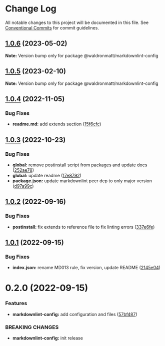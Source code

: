 # Change Log

All notable changes to this project will be documented in this file.
See [Conventional Commits](https://conventionalcommits.org) for commit guidelines.

## [1.0.6](https://github.com/waldronmatt/shareable-configs/compare/@waldronmatt/markdownlint-config@1.0.5...@waldronmatt/markdownlint-config@1.0.6) (2023-05-02)

**Note:** Version bump only for package @waldronmatt/markdownlint-config

## [1.0.5](https://github.com/waldronmatt/shareable-configs/compare/@waldronmatt/markdownlint-config@1.0.4...@waldronmatt/markdownlint-config@1.0.5) (2023-02-10)

**Note:** Version bump only for package @waldronmatt/markdownlint-config

## [1.0.4](https://github.com/waldronmatt/shareable-configs/compare/@waldronmatt/markdownlint-config@1.0.3...@waldronmatt/markdownlint-config@1.0.4) (2022-11-05)

### Bug Fixes

- **readme.md:** add extends section ([15f6cfc](https://github.com/waldronmatt/shareable-configs/commit/15f6cfcd2c9ef0f9d8c7b3c81af0c7f670f9e5c7))

## [1.0.3](https://github.com/waldronmatt/shareable-configs/compare/@waldronmatt/markdownlint-config@1.0.2...@waldronmatt/markdownlint-config@1.0.3) (2022-10-23)

### Bug Fixes

- **global:** remove postinstall script from packages and update docs ([252ae78](https://github.com/waldronmatt/shareable-configs/commit/252ae787ec89902f130ee28d2af63255fdfabb4d))
- **global:** update readme ([17e8792](https://github.com/waldronmatt/shareable-configs/commit/17e879243244bf28136e24deef02522147abe451))
- **package.json:** update markdownlint peer dep to only major version ([d97a99c](https://github.com/waldronmatt/shareable-configs/commit/d97a99c4c11ec406b1a83e9bbb8cd3d91d39afea))

## [1.0.2](https://github.com/waldronmatt/shareable-configs/compare/@waldronmatt/markdownlint-config@1.0.1...@waldronmatt/markdownlint-config@1.0.2) (2022-09-16)

### Bug Fixes

- **postinstall:** fix extends to reference file to fix linting errors ([337e6fe](https://github.com/waldronmatt/shareable-configs/commit/337e6fe11f124b895cd2269b85d2ea86d446e45e))

## [1.0.1](https://github.com/waldronmatt/shareable-configs/compare/@waldronmatt/markdownlint-config@0.2.0...@waldronmatt/markdownlint-config@1.0.1) (2022-09-15)

### Bug Fixes

- **index.json:** rename MD013 rule, fix version, update README ([2145e04](https://github.com/waldronmatt/shareable-configs/commit/2145e04180ebede0d790ddfc2d9c1738faee2cc6))

# 0.2.0 (2022-09-15)

### Features

- **markdownlint-config:** add configuration and files ([57bf487](https://github.com/waldronmatt/shareable-configs/commit/57bf487c2187f729d8d42ddfd070eb158ebbec51))

### BREAKING CHANGES

- **markdownlint-config:** init release

